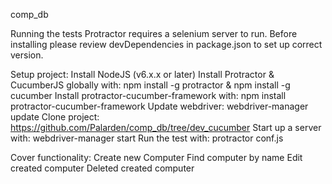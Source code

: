 comp_db

Running the tests Protractor requires a selenium server to run.
Before installing please review devDependencies in package.json to set up correct version.

Setup project:
  Install NodeJS (v6.x.x or later)
  Install Protractor & CucumberJS globally with: npm install -g protractor & npm install -g cucumber
  Install protractor-cucumber-framework with: npm install protractor-cucumber-framework
  Update webdriver: webdriver-manager update
  Clone project: https://github.com/Palarden/comp_db/tree/dev_cucumber
  Start up a server with: webdriver-manager start
  Run the test with: protractor conf.js

Cover functionality:
  Create new Computer
  Find computer by name
  Edit created computer
  Deleted created computer
